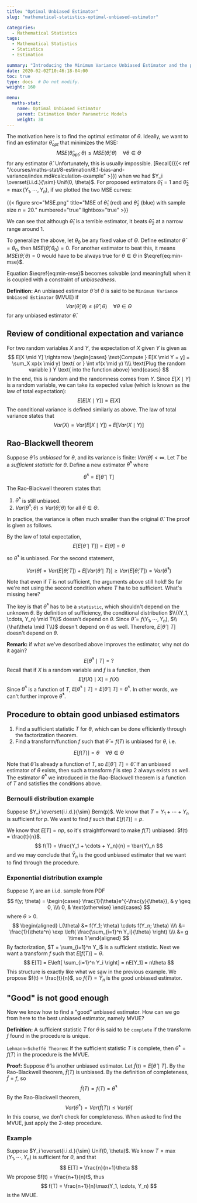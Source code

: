 ```yaml
---
title: "Optimal Unbiased Estimator"
slug: "mathematical-statistics-optimal-unbiased-estimator"

categories:
  - Mathematical Statistics
tags:
  - Mathematical Statistics
  - Statistics
  - Estimation

summary: "Introducing the Minimum Variance Unbiased Estimator and the procedure of deriving it."
date: 2020-02-02T10:46:18-04:00
toc: true
type: docs  # Do not modify.
weight: 160

menu:
  maths-stat:
    name: Optimal Unbiased Estimator
    parent: Estimation Under Parametric Models
    weight: 30
---
```


The motivation here is to find the optimal estimator of $\theta$. Ideally, we want to find an estimator $\hat\theta_{opt}$ that minimizes the MSE:
$$
\begin{equation} \label{eq:min-mse}
  MSE(\hat\theta_{opt}; \theta) \leq MSE(\hat\theta; \theta) \quad \forall \theta \in \Theta
\end{equation}
$$
for any estimator $\hat\theta$. Unfortunately, this is usually impossible. [Recall]({{< ref "/courses/maths-stat/8-estimation/8.1-bias-and-variance/index.md#calculation-example" >}}) when we had $Y_i \overset{i.i.d.}{\sim} Unif(0, \theta)$. For proposed estimators $\hat\theta_1 = 1$ and $\hat\theta_2 = \max(Y_1, \cdots, Y_n)$, if we plotted the two MSE curves:

{{< figure src="MSE.png" title="MSE of $\hat\theta_1$ (red) and $\hat\theta_2$ (blue) with sample size $n=20$." numbered="true" lightbox="true" >}}



We can see that although $\hat\theta_1$ is a terrible estimator, it beats $\hat\theta_2$ at a narrow range around $1$.

To generalize the above, let $\theta_0$ be any fixed value of $\Theta$. Define estimator $\hat\theta = \theta_0$, then $MSE(\hat\theta; \theta_0) = 0$. For another estimator to beat this, it means $MSE(\hat\theta; \theta) = 0$ would have to be always true for $\theta \in \Theta$ in $\eqref{eq:min-mse}$.

Equation $\eqref{eq:min-mse}$  becomes solvable (and meaningful) when it is coupled with a constraint of *unbiasedness*.

**Definition:** An unbiased estimator $\hat\theta$ of $\theta$ is said to be `Minimum Variance Unbiased Estimator` (MVUE) if
$$
Var(\hat\theta; \theta) \leq (\hat\theta'; \theta) \quad \forall \theta \in \Theta
$$
for any unbiased estimator $\hat\theta$.

## Review of conditional expectation and variance

For two random variables $X$ and $Y$, the expectation of $X$ given $Y$ is given as
$$
E[X \mid Y] \rightarrow \begin{cases}
	\text{Compute } E[X \mid Y = y] = \sum_X xp(x \mid y) \text{ or } \int xf(x \mid y) \\\\
	\text{Plug the random variable } Y \text{ into the function above}
\end{cases}
$$
In the end, this is random and the randomness comes from $Y$. Since $E[X \mid Y]$ is a random variable, we can take its expected value (which is known as the law of total expectation):
$$
E\Big[E[X \mid Y] \Big] = E[X]
$$
The conditional variance is defined similarly as above. The law of total variance states that
$$
Var(X) = Var(E[X \mid Y]) + E[Var(X \mid Y)]
$$

## Rao-Blackwell theorem

Suppose $\hat\theta$ is *unbiased* for $\theta$, and its variance is finite: $Var(\hat\theta) < \infty$. Let $T$ be a *sufficient statistic* for $\theta$. Define a new estimator $\hat\theta^*$ where


$$
\hat\theta^* = E[\hat\theta \mid T]
$$

The Rao-Blackwell theorem states that:

1. $\hat\theta^*$ is still unbiased.
2. $Var(\hat\theta^*; \theta) \leq Var(\hat\theta; \theta)$ for all $\theta \in \Theta$.

In practice, the variance is often much smaller than the original $\hat\theta$. The proof is given as follows.

By the law of total expectation,
$$
E\left[E[\hat\theta \mid T]\right] = E[\hat\theta] = \theta
$$


so $\hat\theta^*$ is unbiased. For the second statement,


$$
Var(\hat\theta) = Var\left(E[\hat\theta; T]\right) + E\left[Var(\hat\theta \mid T)\right] \geq Var\left(E[\hat\theta; T]\right) = Var(\hat\theta^*)
$$


Note that even if $T$ is not sufficient, the arguments above still hold! So far we're not using the second condition where $T$ ha to be sufficient. What's missing here?

The key is that $\hat\theta^*$ has to be a `statistic`, which shouldn't depend on the unknown $\theta$. By definition of sufficiency, the conditional distribution $\\{(Y_1, \cdots, Y_n) \mid T\\}$ doesn't depend on $\theta$. Since $\hat\theta = f(Y_1, \cdots, Y_n)$, $\\{\hat\theta \mid T\\}$ doesn't depend on $\theta$ as well. Therefore, $E[\hat\theta \mid T]$ doesn't depend on $\theta$.

**Remark:** if what we've described above improves the estimator, why not do it again?
$$
E[\hat\theta^* \mid T] = ?
$$
Recall that if $X$ is a random variable and $f$ is a function, then
$$
E[f(X) \mid X] = f(X)
$$
Since $\hat\theta^*$ is a function of $T$, $E[\hat\theta^* \mid T] = E[\hat\theta \mid T] = \hat\theta^*$. In other words, we can't further improve $\hat\theta^*$.

## Procedure to obtain good unbiased estimators

1. Find a sufficient statistic $T$ for $\theta$, which can be done efficiently through the factorization theorem.
2. Find a transform/function $f$ such that $\hat\theta = f(T)$ is unbiased for $\theta$, i.e.


$$
E[f(T)] = \theta \quad \forall \theta \in \Theta
$$


Note that $\hat\theta$ is already a function of $T$, so $E[\hat\theta \mid T] = \hat\theta$. If an unbiased estimator of $\theta$ exists, then such a transform $f$ is step 2 always exists as well. The estimator $\hat\theta^*$ we introduced in the Rao-Blackwell theorem is a function of $T$ and satisfies the conditions above.

### Bernoulli distribution example

Suppose $Y_i \overset{i.i.d.}{\sim} Bern(p)$. We know that $T = Y_1 + \cdots + Y_n$ is sufficient for $p$. We want to find $f$ such that $E[f(T)] = p$.

We know that $E[T] = np$, so it's straightforward to make $f(T)$ unbiased: $f(t) = \frac{t}{n}$.
$$
f(T) = \frac{Y_1 + \cdots + Y_n}{n} = \bar{Y}_n
$$
and we may conclude that $\bar{Y}_n$ is the good unbiased estimator that we want to find through the procedure.

### Exponential distribution example

Suppose $Y_i$ are an i.i.d. sample from PDF
$$
f(y; \theta) = \begin{cases}
	\frac{1}{\theta}e^{-\frac{y}{\theta}}, & y \geq 0, \\\\
	0, & \text{otherwise}
\end{cases}
$$
where $\theta > 0$.
$$
\begin{aligned}
	L(\theta) &= f(Y_1; \theta) \cdots f(Y_n; \theta) \\\\
	&= \frac{1}{\theta^n} \exp \left( \frac{\sum_{i=1}^n Y_i}{\theta} \right) \\\\
	&= g \times 1
\end{aligned}
$$
By factorization, $T = \sum_{i=1}^n Y_i$ is a sufficient statistic. Next we want a transform $f$ such that $E[f(T)] = \theta$.
$$
E[T] = E\left[ \sum_{i=1}^n Y_i \right] = nE[Y_1] = n\theta
$$
This structure is exactly like what we saw in the previous example. We propose $f(t) = \frac{t}{n}$, so $f(T) = \bar{Y}_n$ is the good unbiased estimator.

## "Good" is not good enough

Now we know how to find a "good" unbiased estimator. How can we go from here to the best unbiased estimator, namely MVUE?

**Definition:** A sufficient statistic $T$ for $\theta$ is said to be `complete` if the transform $f$ found in the procedure is unique.

`Lehmann–Scheffé Theorem`: If the sufficient statistic $T$ is complete, then $\hat\theta^* = f(T)$ in the procedure is the MVUE.

**Proof:** Suppose $\hat\theta$ is another unbiased estimator. Let $\tilde{f}(t) = E[\hat\theta \mid T]$. By the Rao-Blackwell theorem, $\tilde{f}(T)$ is unbiased. By the definition of completeness, $\tilde{f} = f$, so 
$$
\tilde{f}(T) = f(T) = \hat\theta^*
$$
By the Rao-Blackwell theorem,
$$
Var(\hat\theta^*) = Var(\tilde{f}(T)) \leq Var(\hat\theta)
$$
In this course, we don't check for completeness. When asked to find the MVUE, just apply the 2-step procedure.

### Example

Suppose $Y_i \overset{i.i.d.}{\sim} Unif(0, \theta)$. We know $T = \max(Y_1, \cdots, Y_n)$ is sufficient for $\theta$, and that
$$
E[T] = \frac{n}{n+1}\theta
$$
We propose $f(t) = \frac{n+1}{n}t$, thus
$$
f(T) = \frac{n+1}{n}\max(Y_1, \cdots, Y_n)
$$
is the MVUE.